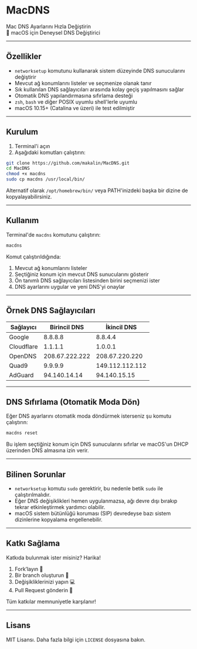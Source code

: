 # MacDNS

Mac DNS Ayarlarını Hızla Değiştirin  
🧪 macOS için Deneysel DNS Değiştirici

---

## Özellikler

- `networksetup` komutunu kullanarak sistem düzeyinde DNS sunucularını değiştirir  
- Mevcut ağ konumlarını listeler ve seçmenize olanak tanır  
- Sık kullanılan DNS sağlayıcıları arasında kolay geçiş yapılmasını sağlar  
- Otomatik DNS yapılandırmasına sıfırlama desteği  
- `zsh`, `bash` ve diğer POSIX uyumlu shell'lerle uyumlu  
- macOS 10.15+ (Catalina ve üzeri) ile test edilmiştir  

---

## Kurulum

1. Terminal'i açın  
2. Aşağıdaki komutları çalıştırın:

```bash
git clone https://github.com/makalin/MacDNS.git
cd MacDNS
chmod +x macdns
sudo cp macdns /usr/local/bin/
```

Alternatif olarak `/opt/homebrew/bin/` veya PATH'inizdeki başka bir dizine de kopyalayabilirsiniz.

---

## Kullanım

Terminal'de `macdns` komutunu çalıştırın:

```bash
macdns
```

Komut çalıştırıldığında:

1. Mevcut ağ konumlarını listeler  
2. Seçtiğiniz konum için mevcut DNS sunucularını gösterir  
3. Ön tanımlı DNS sağlayıcıları listesinden birini seçmenizi ister  
4. DNS ayarlarını uygular ve yeni DNS'yi onaylar

---

## Örnek DNS Sağlayıcıları

| Sağlayıcı     | Birincil DNS     | İkincil DNS     |
|---------------|------------------|------------------|
| Google        | 8.8.8.8          | 8.8.4.4          |
| Cloudflare    | 1.1.1.1          | 1.0.0.1          |
| OpenDNS       | 208.67.222.222   | 208.67.220.220   |
| Quad9         | 9.9.9.9          | 149.112.112.112  |
| AdGuard       | 94.140.14.14     | 94.140.15.15     |

---

## DNS Sıfırlama (Otomatik Moda Dön)

Eğer DNS ayarlarını otomatik moda döndürmek isterseniz şu komutu çalıştırın:

```bash
macdns reset
```

Bu işlem seçtiğiniz konum için DNS sunucularını sıfırlar ve macOS'un DHCP üzerinden DNS almasına izin verir.

---

## Bilinen Sorunlar

- `networksetup` komutu `sudo` gerektirir, bu nedenle betik `sudo` ile çalıştırılmalıdır.  
- Eğer DNS değişiklikleri hemen uygulanmazsa, ağı devre dışı bırakıp tekrar etkinleştirmek yardımcı olabilir.  
- macOS sistem bütünlüğü koruması (SIP) devredeyse bazı sistem dizinlerine kopyalama engellenebilir.

---

## Katkı Sağlama

Katkıda bulunmak ister misiniz? Harika!

1. Fork’layın 📌  
2. Bir branch oluşturun 🔧  
3. Değişikliklerinizi yapın 💻  
4. Pull Request gönderin 🚀

Tüm katkılar memnuniyetle karşılanır!

---

## Lisans

MIT Lisansı. Daha fazla bilgi için `LICENSE` dosyasına bakın.
